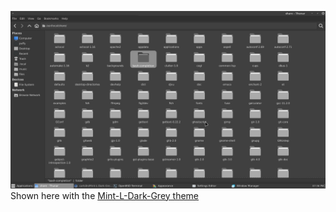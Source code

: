 ![Mint-Y-Grey-Icons Screenshot](https://github.com/carls0n/Mint-Y-Grey-Icons/blob/main/fman.png)
<br>
Shown here with the <a href="https://github.com/carls0n/Mint-L-Dark-Grey">Mint-L-Dark-Grey theme</a>
